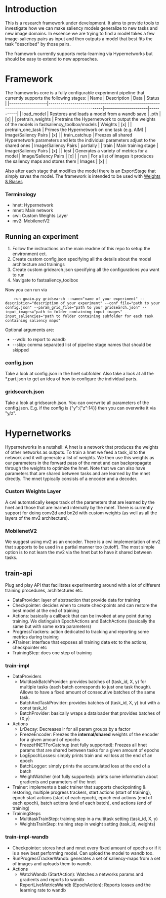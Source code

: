 # Introduction

This is a research framework under development.
It aims to provide tools to investigate how we can make saliency models generalize to new tasks and new image domains.
In essence we are trying to find a model takes a few image-saliency pairs as input and then outputs a model that best fits the task "described" by those pairs.

The framework currently supports meta-learning via Hypernetworks but should be easy to extend to new approaches.

# Framework
The frameworks core is a fully configurable experiment pipeline that currently supports the following stages:
| Name              | Description                                                                                             | Data                 | Status    |
|-------------------|---------------------------------------------------------------------------------------------------------|----------------------|-----------|
| load_model        | Restores and loads a model from a wandb save                                                            | .pth                 | [x]       |
| pretrain_weights  | Pretrains the Hypernetwork to output the weights of the models in fastsaliency_toolbox/models           | Weights              | [x]       |
| pretrain_one_task | Primes the Hypernetwork on one task (e.g. AIM)                                                          | Image/Saliency Pairs | [x]       |
| train_catchup     | Freezes all shared Hypernetwork parameters and lets the individual parameters adjust to the shared ones | Image/Saliency Pairs | partially |
| train             | Main training stage                                                                                     | Image/Saliency Pairs | [x]       |
| test              | Generates a variety of metrics for a model                                                              | Image/Saliency Pairs | [x]       |
| run               | For a list of images it produces the saliency maps and stores them                                      | Images               | [x]       |

Also after each stage that modifies the model there is an ExportStage that simply saves the model.
The framework is intended to be used with [Weights & Biases](https://wandb.ai/home)

### Terminology
- hnet: Hypernetwork
- mnet: Main network
- cwl: Custom Weights Layer
- mv2: MobilenetV2

## Running an experiment
1. Follow the instructions on the main readme of this repo to setup the environment ect.
2. Create custom config.json specifying all the details about the model architecture and trainings
3. Create custom gridearch.json specifying all the configurations you want to run
4. Navigate to fastsaliency_toolbox

Now you can run via
```console
    run gmain.py gridsearch --name="name of your experiment" --description="description of your experiment" --conf_file="path to your config.json" --param_grid_file="path to your gridsearch.json" --input_images="path to folder containing input images" --input_saliencies="path to folder containing subfolder for each task containing saliency maps" 
  ```
Optional arguments are:
 - --wdb: to report to wandb
 - --skip: comma separated list of pipeline stage names that should be skipped

### config.json
Take a look at config.json in the hnet subfolder. Also take a look at all the *.part.json to get an idea of how to configure the individual parts.

### gridsearch.json
Take a look at gridsearch.json. You can overwrite all parameters of the config.json. E.g. if the config is {"y":{"z":14}} then you can overwrite it via "y/z".


# Hypernetworks
Hypernetworks in a nutshell: A hnet is a network that produces the weights of other networks as outputs.
To train a hnet we feed a task_id to the network and it will generate a list of weights. We then use this weights as our parameters in the forward pass of the mnet and can backpropagate through the weights to optimize the hnet. Note that we can also have parameters that are shared between tasks and are learned by the mnet directly. The mnet typically consists of a encoder and a decoder.

### Custom Weights Layer
A cwl automatically keeps track of the parameters that are learned by the hnet and those that are learned internally by the mnet. There is currently support for doing conv2d and bn2d with custom weights (as well as all the layers of the mv2 architecture).

### MobilenetV2
We suggest using mv2 as an encoder. There is a cwl implementation of mv2 that supports to be used in a partial manner too (cutoff). The most simple option is to not learn the mv2 via the hnet but to have it shared between tasks.

## train-api
Plug and play API that facilitates experimenting around with a lot of different training procedures, architectures etc.

- DataProvider: layer of abstraction that provide data for training
- Checkpointer: decides when to create checkpoints and can restore the best model at the end of training
- Actions: basically a callback that can be invoked at any point during training. We distinguish EpochActions and BatchActions (basically the same but with some extra parameters)
- ProgressTrackers: action dedicated to tracking and reporting some metrics during training
- ATrainer: interface that exposes all training data etc to the actions, checkpointer etc
- TrainingStep: does one step of training

### train-impl
- DataProviders
  - MultitaskBatchProvider: provides batches of (task_id, X, y) for multiple tasks (each batch corresponds to just one task though). Allows to have a fixed amount of consecutive batches of the same task.
  - BatchAndTaskProvider: provides batches of (task_id, X, y) but with a const task_id
  - BatchProvider: basically wraps a dataloader that provides batches of (X,y)
- Actions
  - LrDecay: Decreases lr for all param groups by a factor
  - FreezeEncoder: Freezes the **internal/shared** weights of the encoder for a given amount of epochs
  - FreezeHNETForCatchup (not fully supported): Freezes all hnet params that are shared between tasks for a given amount of epochs
  - LogEpochLosses: simply prints train and val loss at the end of an epoch
  - BatchLogger: simply prints the accumulated loss at the end of a batch
  - WeightWatcher (not fully supported): prints some information about gradients and parameters of the hnet
- Trainer: implements a basic trainer that supports checkpointing & restoring, multiple progress trackers, start actions (start of training), epoch start actions (start of each epoch), epoch end actions (end of each epoch), batch actions (end of each batch), end actions (end of training)
- TrainingSteps
  - MultitaskTrainStep: training step in a multitask setting (task_id, X, y)
  - WeightsTrainStep: training step in weight setting (task_id, weights)
  
### train-impl-wandb
- Checkpointer: stores hnet and mnet every fixed amount of epochs or if it is a new best performing model. Can upload the model to wandb too.
- RunProgressTrackerWandb: generates a set of saliency-maps from a set of images and uploads them to wandb.
- Actions
  - WatchWandb (StartAction): Watches a networks params and gradients and reports to wandb
  - ReportLiveMetricsWandb (EpochAction): Reports losses and the learning rate to wandb

